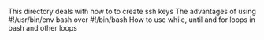 This directory deals with how to to create ssh keys
The advantages of using #!/usr/bin/env bash over #!/bin/bash
How to use while, until and for loops in bash and other loops
